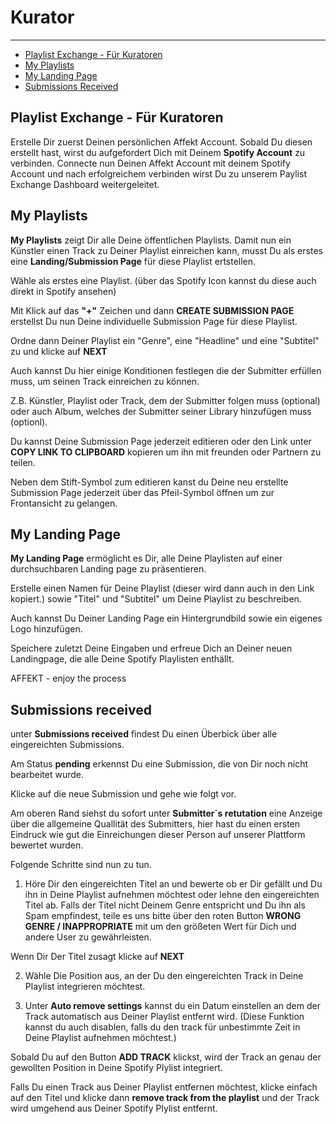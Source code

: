 # Kurator

---

- [Playlist Exchange - Für Kuratoren](#kurator)
- [My Playlists](#my-playlists)
- [My Landing Page](#my-landing-page)
- [Submissions Received](#submissions-received)

<a name="kurator"></a>
## Playlist Exchange - Für Kuratoren

Erstelle Dir zuerst Deinen persönlichen Affekt Account. Sobald Du diesen erstellt hast, wirst du aufgefordert Dich mit Deinem **Spotify Account** zu verbinden. Connecte nun Deinen Affekt Account mit deinem Spotify Account und nach erfolgreichem verbinden wirst Du zu unserem Paylist Exchange Dashboard weitergeleitet.

<a name="my-playlists"></a>
## My Playlists

**My Playlists** zeigt Dir alle Deine öffentlichen Playlists. Damit nun ein Künstler einen Track zu Deiner Playlist einreichen kann, musst Du als erstes eine **Landing/Submission Page** für diese Playlist ertstellen.

Wähle als erstes eine Playlist. (über das Spotify Icon kannst du diese auch direkt in Spotify ansehen)

Mit Klick auf das **"+"** Zeichen und dann **CREATE SUBMISSION PAGE** erstellst Du nun Deine individuelle Submission Page für diese Playlist.

Ordne dann Deiner Playlist ein "Genre", eine "Headline" und eine "Subtitel" zu und klicke auf **NEXT**

Auch kannst Du hier einige Konditionen festlegen die der Submitter erfüllen muss, um seinen Track einreichen zu können.

Z.B. Künstler, Playlist oder Track, dem der Submitter folgen muss (optional) oder auch Album, welches der Submitter seiner Library hinzufügen muss (optionl).

Du kannst Deine Submission Page jederzeit editieren oder den Link unter **COPY LINK TO CLIPBOARD** kopieren um ihn mit freunden oder Partnern zu teilen.

Neben dem Stift-Symbol zum editieren kanst du Deine neu erstellte Submission Page jederzeit über das Pfeil-Symbol öffnen um zur Frontansicht zu gelangen.

<a name="my-landing-page"></a>
## My Landing Page

**My Landing Page** ermöglicht es Dir, alle Deine Playlisten auf einer durchsuchbaren Landing page zu präsentieren.

Erstelle einen Namen für Deine Playlist (dieser wird dann auch in den Link kopiert.) sowie "Titel" und "Subtitel" um Deine Playlist zu beschreiben.

Auch kannst Du Deiner Landing Page ein Hintergrundbild sowie ein eigenes Logo hinzufügen.

Speichere zuletzt Deine Eingaben und erfreue Dich an Deiner neuen Landingpage, die alle Deine Spotify Playlisten enthällt.

AFFEKT - enjoy the process

<a name="submissions-received"></a>
## Submissions received

unter **Submissions received** findest Du einen Überbick über alle eingereichten Submissions.

Am Status **pending** erkennst Du eine Submission, die von Dir noch nicht bearbeitet wurde.

Klicke auf die neue Submission und gehe wie folgt vor.

Am oberen Rand siehst du sofort unter **Submitter´s retutation** eine Anzeige über die allgemeine Quallität des Submitters, hier hast du einen ersten Eindruck wie gut die Einreichungen dieser Person auf unserer Plattform bewertet wurden.

Folgende Schritte sind nun zu tun.

1) Höre Dir den eingereichten Titel an und bewerte ob er Dir gefällt und Du ihn in Deine Playlist aufnehmen möchtest oder lehne den eingereichten Titel ab. 
Falls der Titel nicht Deinem Genre entspricht und Du ihn als Spam empfindest, teile es uns bitte über den roten Button **WRONG GENRE / INAPPROPRIATE** mit um den größeten Wert für Dich und andere User zu gewährleisten.

Wenn Dir Der Titel zusagt klicke auf **NEXT**

2) Wähle Die Position aus, an der Du den eingereichten Track in Deine Playlist integrieren möchtest.


3) Unter **Auto remove settings** kannst du ein Datum einstellen an dem der Track automatisch aus Deiner Playlist entfernt wird.
(Diese Funktion kannst du auch disablen, falls du den track für unbestimmte Zeit in Deine Playlist aufnehmen möchtest.)

Sobald Du auf den Button **ADD TRACK** klickst, wird der Track an genau der gewollten Position in Deine Spotify Plylist integriert.
   
Falls Du einen Track aus Deiner Playlist entfernen möchtest, klicke einfach auf den Titel und klicke dann **remove track from the playlist**  und der Track wird umgehend aus Deiner Spotify Plylist entfernt.



